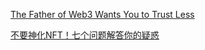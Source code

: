 

[The Father of Web3 Wants You to Trust Less](https://www.wired.com/story/web3-gavin-wood-interview/)

[不要神化NFT！七个问题解答你的疑惑](http://www.hiart.cn/feature/detail/98bkoAn.html)




